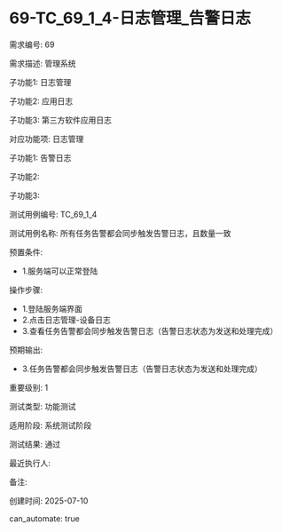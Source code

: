 # 69-TC_69_1_4-日志管理_告警日志

需求编号: 69

需求描述: 管理系统

子功能1: 日志管理

子功能2: 应用日志

子功能3: 第三方软件应用日志


对应功能项: 日志管理

子功能1: 告警日志

子功能2: 

子功能3: 


测试用例编号: TC_69_1_4

测试用例名称: 所有任务告警都会同步触发告警日志，且数量一致

预置条件:
- 1.服务端可以正常登陆

操作步骤:
- 1.登陆服务端界面
- 2.点击日志管理-设备日志
- 3.查看任务告警都会同步触发告警日志（告警日志状态为发送和处理完成）

预期输出:
- 3.任务告警都会同步触发告警日志（告警日志状态为发送和处理完成）

重要级别: 1

测试类型: 功能测试

适用阶段: 系统测试阶段

测试结果: 通过

最近执行人: 

备注: 

创建时间: 2025-07-10

can_automate: true
